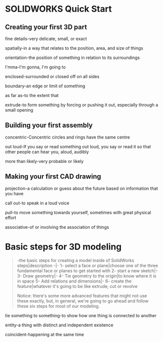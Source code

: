 # SOLIDWORKS Quick Start
## Creating your first 3D part
fine details-very delicate, small, or exact

spatially-in a way that relates to the position, area, and size of things

orientation-the position of something in relation to its surroundings

I'mma-I'm gonna, I'm going to

enclosed-surrounded or closed off on all sides

boundary-an edge or limit of something

as far as-to the extent that

extrude-to form something by forcing or pushing it out, especially through a small opening
## Building your first assembly
concentric-Concentric circles and rings have the same centre

out loud-If you say or read something out loud, you say or read it so that other people can hear you, aloud, audibly

more than likely-very probable or likely
## Making your first CAD drawing
projection-a calculation or guess about the future based on information that you have

call out-to speak in a loud voice

pull-to move something towards yourself, sometimes with great physical effort

associative-of or involving the association of things
# Basic steps for 3D modeling
>-the basic steps for creating a model inside of SolidWorks  
>steps|description
>-|-
>1- select a face or plane|choose one of the three fundamental face or planes to get started with
>2- start a new sketch|-
>3- Draw geometry|-
>4- Tie geometry to the origin|to know where it is in space
>5- Add relations and dimensions|-
>6- create the feature|whatever it's going to be like extrude, cut or revolve
>
>Notice: there's some more advanced features that might not use these exactly, but, in general, we're going to go ahead and follow these six steps for most of our modeling.

tie something to something-to show how one thing is connected to another

entity-a thing with distinct and independent existence

coincident-happening at the same time

